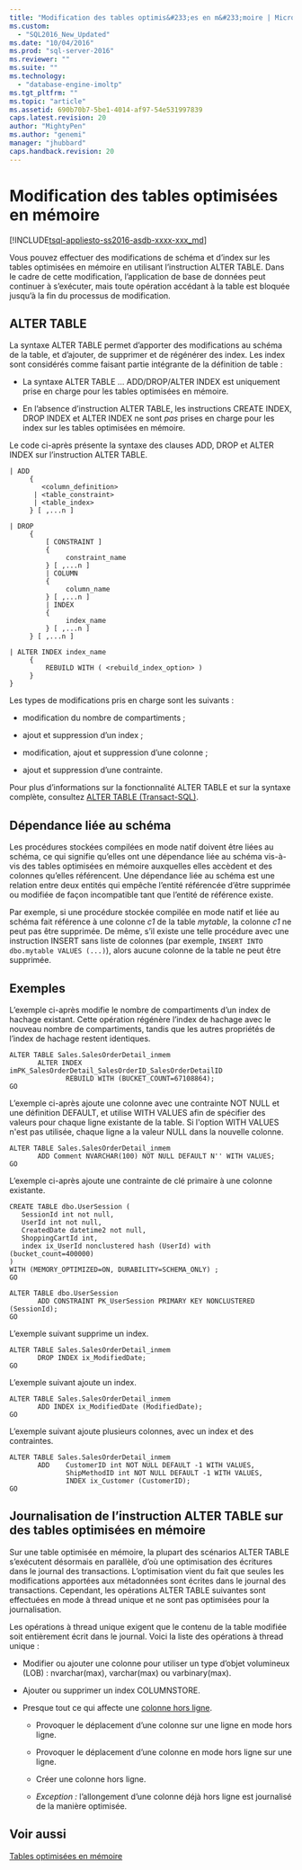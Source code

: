 ```yaml
---
title: "Modification des tables optimis&#233;es en m&#233;moire | Microsoft Docs"
ms.custom: 
  - "SQL2016_New_Updated"
ms.date: "10/04/2016"
ms.prod: "sql-server-2016"
ms.reviewer: ""
ms.suite: ""
ms.technology: 
  - "database-engine-imoltp"
ms.tgt_pltfrm: ""
ms.topic: "article"
ms.assetid: 690b70b7-5be1-4014-af97-54e531997839
caps.latest.revision: 20
author: "MightyPen"
ms.author: "genemi"
manager: "jhubbard"
caps.handback.revision: 20
---
```

# Modification des tables optimis&#233;es en m&#233;moire
[!INCLUDE[tsql-appliesto-ss2016-asdb-xxxx-xxx_md](../../includes/tsql-appliesto-ss2016-asdb-xxxx-xxx-md.md)]

  Vous pouvez effectuer des modifications de schéma et d’index sur les tables optimisées en mémoire en utilisant l’instruction ALTER TABLE. Dans le cadre de cette modification, l’application de base de données peut continuer à s’exécuter, mais toute opération accédant à la table est bloquée jusqu’à la fin du processus de modification.  
  
## ALTER TABLE  
 
La syntaxe ALTER TABLE permet d’apporter des modifications au schéma de la table, et d’ajouter, de supprimer et de régénérer des index. Les index sont considérés comme faisant partie intégrante de la définition de table :  
  
-   La syntaxe ALTER TABLE … ADD/DROP/ALTER INDEX est uniquement prise en charge pour les tables optimisées en mémoire.  
  
-   En l’absence d’instruction ALTER TABLE, les instructions CREATE INDEX, DROP INDEX et ALTER INDEX ne sont *pas* prises en charge pour les index sur les tables optimisées en mémoire.  
  
 Le code ci-après présente la syntaxe des clauses ADD, DROP et ALTER INDEX sur l’instruction ALTER TABLE.  
  
```
| ADD   
     {   
        <column_definition>  
      | <table_constraint>  
      | <table_index>    
     } [ ,...n ]  
  
| DROP   
     {  
         [ CONSTRAINT ]   
         {   
              constraint_name   
         } [ ,...n ]  
         | COLUMN   
         {  
              column_name   
         } [ ,...n ]  
         | INDEX   
         {  
              index_name   
         } [ ,...n ]  
     } [ ,...n ]  
  
| ALTER INDEX index_name  
     {   
         REBUILD WITH ( <rebuild_index_option> )     
     }  
}  
```  
  
 Les types de modifications pris en charge sont les suivants :  
  
-   modification du nombre de compartiments ;  
  
-   ajout et suppression d’un index ;  
  
-   modification, ajout et suppression d’une colonne ;  
  
-   ajout et suppression d’une contrainte.  
  
 Pour plus d’informations sur la fonctionnalité ALTER TABLE et sur la syntaxe complète, consultez [ALTER TABLE &#40;Transact-SQL&#41;](../../t-sql/statements/alter-table-transact-sql.md).  
  
## Dépendance liée au schéma  
 Les procédures stockées compilées en mode natif doivent être liées au schéma, ce qui signifie qu’elles ont une dépendance liée au schéma vis-à-vis des tables optimisées en mémoire auxquelles elles accèdent et des colonnes qu’elles référencent. Une dépendance liée au schéma est une relation entre deux entités qui empêche l’entité référencée d’être supprimée ou modifiée de façon incompatible tant que l’entité de référence existe.  
  
 Par exemple, si une procédure stockée compilée en mode natif et liée au schéma fait référence à une colonne *c1* de la table *mytable*, la colonne *c1* ne peut pas être supprimée. De même, s’il existe une telle procédure avec une instruction INSERT sans liste de colonnes (par exemple, `INSERT INTO dbo.mytable VALUES (...)`), alors aucune colonne de la table ne peut être supprimée.  
  
## Exemples  
 L’exemple ci-après modifie le nombre de compartiments d’un index de hachage existant. Cette opération régénère l’index de hachage avec le nouveau nombre de compartiments, tandis que les autres propriétés de l’index de hachage restent identiques.  
  
```tsql
ALTER TABLE Sales.SalesOrderDetail_inmem   
       ALTER INDEX imPK_SalesOrderDetail_SalesOrderID_SalesOrderDetailID  
              REBUILD WITH (BUCKET_COUNT=67108864);  
GO
```
  
 L’exemple ci-après ajoute une colonne avec une contrainte NOT NULL et une définition DEFAULT, et utilise WITH VALUES afin de spécifier des valeurs pour chaque ligne existante de la table. Si l'option WITH VALUES n'est pas utilisée, chaque ligne a la valeur NULL dans la nouvelle colonne.  
  
```tsql  
ALTER TABLE Sales.SalesOrderDetail_inmem  
       ADD Comment NVARCHAR(100) NOT NULL DEFAULT N'' WITH VALUES;  
GO
```  
  
 L’exemple ci-après ajoute une contrainte de clé primaire à une colonne existante.  
  
```tsql
CREATE TABLE dbo.UserSession (   
   SessionId int not null,   
   UserId int not null,   
   CreatedDate datetime2 not null,   
   ShoppingCartId int,   
   index ix_UserId nonclustered hash (UserId) with (bucket_count=400000)   
)   
WITH (MEMORY_OPTIMIZED=ON, DURABILITY=SCHEMA_ONLY) ;  
GO  
  
ALTER TABLE dbo.UserSession  
       ADD CONSTRAINT PK_UserSession PRIMARY KEY NONCLUSTERED (SessionId);  
GO
```  
  
 L’exemple suivant supprime un index.  
  
```tsql
ALTER TABLE Sales.SalesOrderDetail_inmem  
       DROP INDEX ix_ModifiedDate;  
GO
```  
  
 L’exemple suivant ajoute un index.  
  
```tsql  
ALTER TABLE Sales.SalesOrderDetail_inmem  
       ADD INDEX ix_ModifiedDate (ModifiedDate);  
GO  
```  
  
 L’exemple suivant ajoute plusieurs colonnes, avec un index et des contraintes.  
  
```tsql
ALTER TABLE Sales.SalesOrderDetail_inmem  
       ADD    CustomerID int NOT NULL DEFAULT -1 WITH VALUES,  
              ShipMethodID int NOT NULL DEFAULT -1 WITH VALUES,  
              INDEX ix_Customer (CustomerID);  
GO  
```


<a name="logging-of-alter-table-on-memory-optimized-tables-124"></a>

## Journalisation de l’instruction ALTER TABLE sur des tables optimisées en mémoire


Sur une table optimisée en mémoire, la plupart des scénarios ALTER TABLE s’exécutent désormais en parallèle, d’où une optimisation des écritures dans le journal des transactions. L’optimisation vient du fait que seules les modifications apportées aux métadonnées sont écrites dans le journal des transactions. Cependant, les opérations ALTER TABLE suivantes sont effectuées en mode à thread unique et ne sont pas optimisées pour la journalisation.

Les opérations à thread unique exigent que le contenu de la table modifiée soit entièrement écrit dans le journal. Voici la liste des opérations à thread unique :

- Modifier ou ajouter une colonne pour utiliser un type d’objet volumineux (LOB) : nvarchar(max), varchar(max) ou varbinary(max).

- Ajouter ou supprimer un index COLUMNSTORE.

- Presque tout ce qui affecte une [colonne hors ligne](../../relational-databases/in-memory-oltp/supported-data-types-for-in-memory-oltp.md).

    - Provoquer le déplacement d’une colonne sur une ligne en mode hors ligne.

    - Provoquer le déplacement d’une colonne en mode hors ligne sur une ligne.

    - Créer une colonne hors ligne.

    - *Exception :* l’allongement d’une colonne déjà hors ligne est journalisé de la manière optimisée.


## Voir aussi  

[Tables optimisées en mémoire](../../relational-databases/in-memory-oltp/memory-optimized-tables.md)  
  

